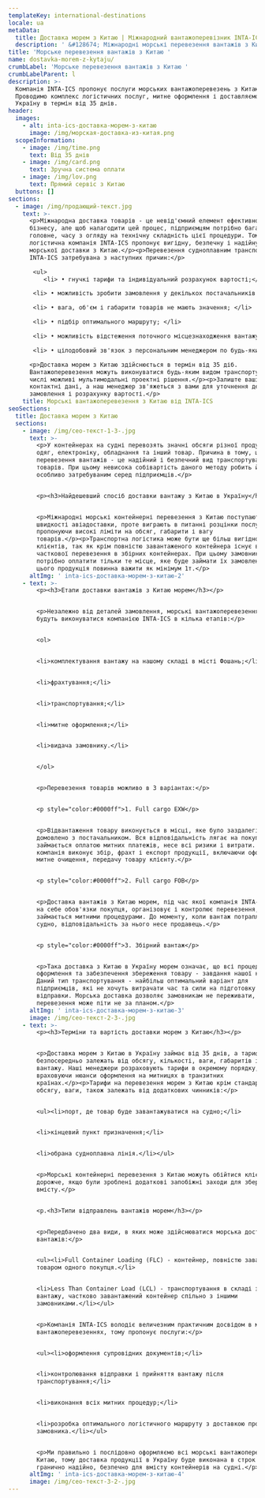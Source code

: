 ```yaml
---
templateKey: international-destinations
locale: ua
metaData:
  title: Доставка морем з Китаю | Міжнародний вантажоперевізник INTA-ICS
  description: ' &#128674; Міжнародні морські перевезення вантажів з Китаю &#128073; Вигідні тарифи &#9989; LCL, FCL. Повний комплекс супровідних послуг, митне оформлення &#9989; Контроль та звітність 24/7 - Телефонуйте &#9742; 068 5555 999'
title: 'Морське перевезення вантажів з Китаю '
name: dostavka-morem-z-kytaju/
crumbLabel: 'Морське перевезення вантажів з Китаю '
crumbLabelParent: l
description: >-
  Компанія INTA-ICS пропонує послуги морських вантажоперевезень з Китаю.
  Проводимо комплекс логістичних послуг, митне оформлення і доставляємо вантаж в
  Україну в термін від 35 днів.
header:
  images:
    - alt: inta-ics-доставка-морем-з-китаю
      image: /img/морская-доставка-из-китая.png
  scopeInformation:
    - image: /img/time.png
      text: Від 35 днів
    - image: /img/card.png
      text: Зручна система оплати
    - image: /img/lov.png
      text: Прямий сервіс з Китаю
  buttons: []
sections:
  - image: /img/продающий-текст.jpg
    text: >-
      <p>Міжнародна доставка товарів - це невід'ємний елемент ефективного
      бізнесу, але щоб налагодити цей процес, підприємцям потрібно багато сил, а
      головне, часу з огляду на технічну складність цієї процедури. Тому
      логістична компанія INTA-ICS пропонує вигідну, безпечну і надійну послугу
      морської доставки з Китаю.</p><p>Перевезення судноплавним транспортом від
      INTA-ICS затребувана з наступних причин:</p>

       <ul>
          <li> • гнучкі тарифи та індивідуальний розрахунок вартості;</li>

       <li> • можливість зробити замовлення у декількох постачальників з його подальшою консолідацією на складі; </li> 

       <li> • вага, об'єм і габарити товарів не мають значення; </li>

       <li> • підбір оптимального маршруту; </li> 

       <li> • можливість відстеження поточного місцезнаходження вантажу; </li>

       <li> • цілодобовий зв'язок з персональним менеджером по будь-яким питанням. </li></ul>

      <p>Доставка морем з Китаю здійснюється в термін від 35 діб.
      Вантажоперевезення можуть виконуватися будь-яким видом транспорту, в тому
      числі можливі мультимодальні проектні рішення.</p><p>Залиште ваші
      контактні дані, а наш менеджер зв'яжеться з вами для уточнення деталей
      замовлення і розрахунку вартості.</p>
    title: Морські вантажоперевезення з Китаю від INTA-ICS
seoSections:
  title: Доставка морем з Китаю
  sections:
    - image: /img/сео-текст-1-3-.jpg
      text: >-
        <p>У контейнерах на судні перевозять значні обсяги різної продукції:
        одяг, електроніку, обладнання та інший товар. Причина в тому, що морські
        перевезення вантажів - це надійний і безпечний вид транспортування
        товарів. При цьому невисока собівартість даного методу робить його
        особливо затребуваним серед підприємців.</p>


        <p><h3>Найдешевший спосіб доставки вантажу з Китаю в Україну</h3></p>


        <p>Міжнародні морські контейнерні перевезення з Китаю поступаються в
        швидкості авіадоставки, проте виграють в питанні розцінки послуги,
        пропонуючи високі ліміти на обсяг, габарити і вагу
        товарів.</p><p>Транспортна логістика може бути ще більш вигідною для
        клієнтів, так як крім повністю завантаженого контейнера існує варіант
        часткової перевезення в збірних контейнерах. При цьому замовникам
        потрібно оплатити тільки те місце, яке буде займати їх замовлення. Для
        цього продукція повинна важити як мінімум 1т.</p>
      altImg: ' inta-ics-доставка-морем-з-китаю-2'
    - text: >-
        <p><h3>Етапи доставки вантажів з Китаю морем</h3></p>


        <p>Незалежно від деталей замовлення, морські вантажоперевезення з Китаю
        будуть виконуватися компанією INTA-ICS в кілька етапів:</p>


        <ol>


        <li>комплектування вантажу на нашому складі в місті Фошань;</li>


        <li>фрахтування;</li>


        <li>транспортування;</li>


        <li>митне оформлення;</li>


        <li>видача замовнику.</li>


        </ol>


        <p>Перевезення товарів можливо в 3 варіантах:</p>


        <p style="color:#0000ff">1. Full cargo EXW</p>


        <p>Відвантаження товару виконується в місці, яке було заздалегідь
        домовлено з постачальником. Вся відповідальність лягає на покупця: він
        займається оплатою митних платежів, несе всі ризики і витрати. Наша
        компанія виконує збір, фрахт і експорт продукції, включаючи оформлення,
        митне очищення, передачу товару клієнту.</p>


        <p style="color:#0000ff">2. Full cargo FOB</p>


        <p>Доставка вантажів з Китаю морем, під час якої компанія INTA-ICS бере
        на себе обов'язки покупця, організовує і контролює перевезення,
        займається митними процедурами. До моменту, коли вантаж потрапляє на
        судно, відповідальність за нього несе продавець.</p>


        <p style="color:#0000ff">3. Збірний вантаж</p>


        <p>Така доставка з Китаю в Україну морем означає, що всі процедури з
        оформлення та забезпечення збереження товару - завдання нашої компанії.
        Даний тип транспортування - найбільш оптимальний варіант для
        підприємців, які не хочуть витрачати час та сили на підготовку партії до
        відправки. Морська доставка дозволяє замовникам не переживати, що
        перевезення може піти не за планом.</p>
      altImg: ' inta-ics-доставка-морем-з-китаю-3'
      image: /img/сео-текст-2-3-.jpg
    - text: >-
        <p><h3>Терміни та вартість доставки морем з Китаю</h3></p>


        <p>Доставка морем з Китаю в Україну займає від 35 днів, а тарифи
        безпосередньо залежать від обсягу, кількості, ваги, габаритів і цінності
        вантажу. Наші менеджери розраховують тарифи в окремому порядку,
        враховуючи нюанси оформлення на митницях в транзитних
        країнах.</p><p>Тарифи на перевезення морем з Китаю крім стандартних
        обсягу, ваги, також залежать від додаткових чинників:</p>


        <ul><li>порт, де товар буде завантажуватися на судно;</li>


        <li>кінцевий пункт призначення;</li>


        <li>обрана судноплавна лінія.</li></ul>


        <p>Морські контейнерні перевезення з Китаю можуть обійтися клієнтам
        дорожче, якщо були зроблені додаткові запобіжні заходи для збереження
        вмісту.</p>


        <p.<h3>Типи відправлень вантажів морем</h3></p>


        <p>Передбачено два види, в яких може здійснюватися морська доставка
        вантажів:</p>


        <ul><li>Full Container Loading (FLC) - контейнер, повністю завантажений
        товаром одного покупця.</li>


        <li>Less Than Container Load (LCL) - транспортування в складі збірного
        вантажу, частково завантажений контейнер спільно з іншими
        замовниками.</li></ul>


        <p>Компанія INTA-ICS володіє величезним практичним досвідом в морських
        вантажоперевезеннях, тому пропонує послуги:</p>


        <ul><li>оформлення супровідних документів;</li>


        <li>контролювання відправки і прийняття вантажу після
        транспортування;</li>


        <li>виконання всіх митних процедур;</li>


        <li>розробка оптимального логістичного маршруту з доставкою продукції до
        замовника.</li></ul>


        <p>Ми правильно і послідовно оформляємо всі морські вантажоперевезення з
        Китаю, тому доставка продукції в Україну буде виконана в строк і
        гранично надійно, безпечно для вмісту контейнерів на судні.</p>
      altImg: ' inta-ics-доставка-морем-з-китаю-4'
      image: /img/сео-текст-3-2-.jpg
---
```

